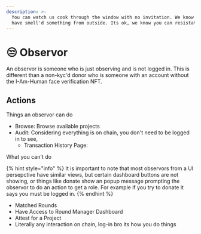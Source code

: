 ```yaml
---
description: >-
  You can watch us cook through the window with no invitation. We know you must
  have smell'd something from outside. Its ok, we know you can resistat
---
```


# 😒 Observor

An observor is someone who is just observing and is not logged in. This is different than a non-kyc'd donor who is someone with an account without the I-Am-Human face verification NFT.&#x20;



## Actions

Things an observor can do

* Browse: Browse available projects
* Audit: Considering everything is on chain, you don't need to be logged in to see,&#x20;
  * Transaction History Page:

What you can't do



{% hint style="info" %}
It is important to note that most observors from a UI persepctive have similar views, but certain dashboard buttons are not showing, or things like donate show an popup message prompting the observor to do an action to get a role. For example if you try to donate it says you must be logged in.
{% endhint %}

* Matched Rounds
* Have Access to Round Manager Dashboard
* Attest for a Project
* Literally any interaction on chain, log-in bro its how you do things
